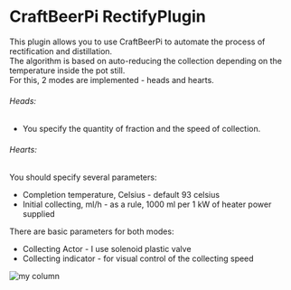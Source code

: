 # CraftBeerPi RectifyPlugin
This plugin allows you to use CraftBeerPi to automate the process of rectification and distillation.  
The algorithm is based on auto-reducing the collection depending on the temperature inside the pot still.  
For this, 2 modes are implemented - heads and hearts.
###### Heads:
- You specify the quantity of fraction and the speed of collection.
###### Hearts:
You should specify several parameters:
- Completion temperature, Celsius  - default 93 celsius
- Initial collecting, ml/h - as a rule, 1000 ml per 1 kW of heater power supplied

There are basic parameters for both modes:
- Collecting Actor - I use solenoid plastic valve
- Collecting indicator - for visual control of the collecting speed

![my column](https://i.ibb.co/wsKtndK/column.jpg)
